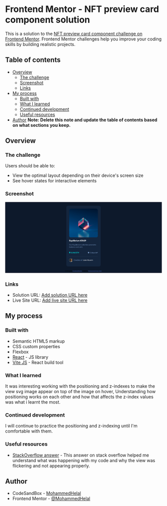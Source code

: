 # Frontend Mentor - NFT preview card component solution

This is a solution to the [NFT preview card component challenge on Frontend Mentor](https://www.frontendmentor.io/challenges/nft-preview-card-component-SbdUL_w0U). Frontend Mentor challenges help you improve your coding skills by building realistic projects.

## Table of contents

- [Overview](#overview)
  - [The challenge](#the-challenge)
  - [Screenshot](#screenshot)
  - [Links](#links)
- [My process](#my-process)
  - [Built with](#built-with)
  - [What I learned](#what-i-learned)
  - [Continued development](#continued-development)
  - [Useful resources](#useful-resources)
- [Author](#author)
  **Note: Delete this note and update the table of contents based on what sections you keep.**

## Overview

### The challenge

Users should be able to:

- View the optimal layout depending on their device's screen size
- See hover states for interactive elements

### Screenshot

![NFT preview card](./msc/nft-preview-card.png)

### Links

- Solution URL: [Add solution URL here](https://your-solution-url.com)
- Live Site URL: [Add live site URL here](https://your-live-site-url.com)

## My process

### Built with

- Semantic HTML5 markup
- CSS custom properties
- Flexbox
- [React](https://reactjs.org/) - JS library
- [Vite JS](https://vitejs.dev/) - React build tool

### What I learned

It was interesting working with the positioning and z-indexes to make the view svg image appear on top of the image on hover,
Understanding how positioning works on each other and how that affects the z-index values was what i learnt the most.

### Continued development

I will continue to practice the positioning and z-indexing until I'm comfortable with them.

### Useful resources

- [StackOverflow answer](https://stackoverflow.com/questions/33925507/z-index-flickering-in-chrome-on-hover#:~:text=It's%20flickering%20because%20the%20element,relative%20to%20the%20parent%20element.) - This answer on stack overflow helped me understand what was happening with my code and why the view was flickering and not appearing properly.

## Author

- CodeSandBox - [MohammedHelal](https://codesandbox.io/u/MohammedHelal)
- Frontend Mentor - [@MohammedHelal](https://www.frontendmentor.io/profile/MohammedHelal)
